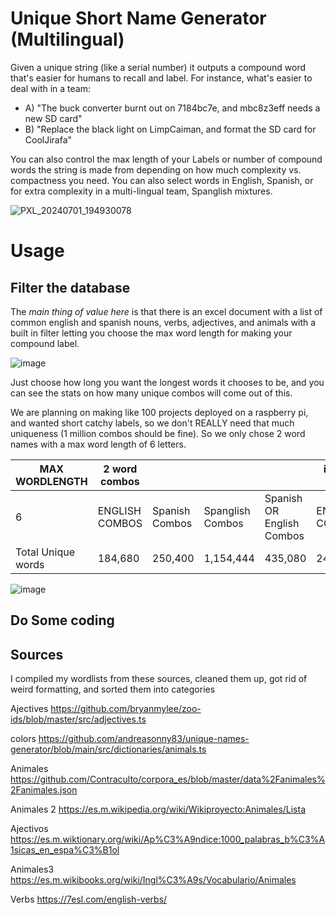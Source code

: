 # Unique Short Name Generator (Multilingual)
Given a unique string (like a serial number) it outputs a compound word that's easier for humans to recall and label.
For instance, what's easier to deal with in a team:
* A) "The buck converter burnt out on 7184bc7e, and mbc8z3eff needs a new SD card"
* B) "Replace the black light on LimpCaiman, and format the SD card for CoolJirafa"

You can also control the max length of your Labels or number of compound words the string is made from depending on how much complexity vs. compactness you need. You can also select words in English, Spanish, or for extra complexity in a multi-lingual team, Spanglish mixtures.
 
![PXL_20240701_194930078](https://github.com/Digital-Naturalism-Laboratories/Unique-Short-Name-Generator--Multilingual-/assets/742627/dde7de9e-ed08-4e1b-ad1e-4b3c676a3f81)

# Usage
## Filter the database
The *main thing of value here* is that there is an excel document with a list of common english and spanish nouns, verbs, adjectives, and animals with a built in filter letting you choose the max word length for making your compound label.

 ![image](https://github.com/Digital-Naturalism-Laboratories/Unique-Short-Name-Generator--Multilingual-/assets/742627/6d31f025-b67a-4b75-b345-bd860e6ef759)

Just choose how long you want the longest words it chooses to be, and you can see the stats on how many unique combos will come out of this. 

We are planning on making like 100 projects deployed on a raspberry pi, and wanted short catchy labels, so we don't REALLY need that much uniqueness (1 million combos should be fine). So we only chose 2 word names with a max word length of 6 letters.

| MAX WORDLENGTH | 2 word combos  |                |                  |         | if 3 word combos                 |                |
| -------------- | -------------- | -------------- | ---------------- | ------------------------- | -------------- | -------------- |
| 6              | ENGLISH COMBOS | Spanish Combos | Spanglish Combos | Spanish OR English Combos | ENGLISH COMBOS | Spanish Combos | Spanglish Combos | Spanish OR English Combos |
|Total Unique words | 184,680  | 250,400  | 1,154,444  | 435,080      | 24,591,168       | 14,664,000       | 3.11E+08 | 39,255,168 |


![image](https://github.com/Digital-Naturalism-Laboratories/Unique-Short-Name-Generator--Multilingual-/assets/742627/6811b662-3da2-4dc1-b302-a28690a7cbf7)

## Do Some coding





## Sources
I compiled my wordlists from these sources, cleaned them up, got rid of weird formatting, and sorted them into categories

Ajectives https://github.com/bryanmylee/zoo-ids/blob/master/src/adjectives.ts

colors  https://github.com/andreasonny83/unique-names-generator/blob/main/src/dictionaries/animals.ts

Animales https://github.com/Contraculto/corpora_es/blob/master/data%2Fanimales%2Fanimales.json

Animales 2 https://es.m.wikipedia.org/wiki/Wikiproyecto:Animales/Lista

Ajectivos https://es.m.wiktionary.org/wiki/Ap%C3%A9ndice:1000_palabras_b%C3%A1sicas_en_espa%C3%B1ol

Animales3 https://es.m.wikibooks.org/wiki/Ingl%C3%A9s/Vocabulario/Animales

Verbs https://7esl.com/english-verbs/

